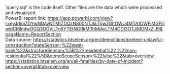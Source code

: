 'query.sql' is the code itself. Other files are the data which were processed and visualized. <br>
PowerBi report link: https://app.powerbi.com/view?r=eyJrIjoiZDYwNDAyNTMtZDQzNS00NTJkLTgwZGItOWU4MTA1OWFiMGFjIiwidCI6ImIwOGQ3OGViLTg5YTEtNGRkMi1hMjAyLTM4ODI3OTJiMDMxZiJ9&pageName=ReportSection <br>
Data source: https://statistics.btselem.org/en/demolitions/pretext-unlawful-construction?stateSensor=%22west-bank%22&structureSensor=%5B%22residential%22,%22non-residential%22%5D&demoScopeSensor=%22false%22&tab=overview, https://statistics.btselem.org/en/all-fatalities/by-date-of-incident?section=overall&tab=overview 

